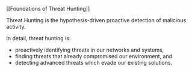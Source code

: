 [[Foundations of Threat Hunting]]

Threat Hunting is the hypothesis-driven proactive detection of malicious activity. 

In detail, threat hunting is: 
- proactively identifying threats in our networks and systems,
- finding threats that already compromised our environment, and
- detecting advanced threats which evade our existing solutions.
